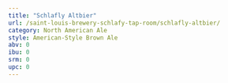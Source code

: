 ```yaml
---
title: "Schlafly Altbier"
url: /saint-louis-brewery-schlafy-tap-room/schlafly-altbier/
category: North American Ale
style: American-Style Brown Ale
abv: 0
ibu: 0
srm: 0
upc: 0
---
```


